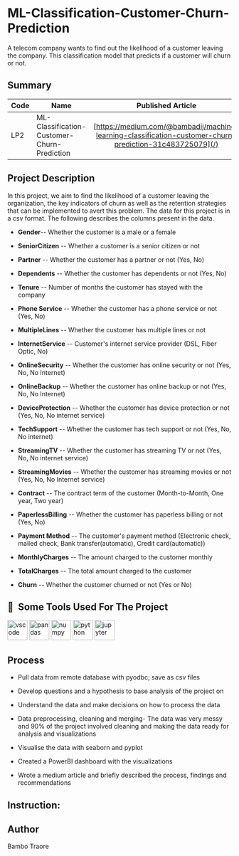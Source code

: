 # ML-Classification-Customer-Churn-Prediction
A telecom company wants to find out the likelihood of a customer leaving the company. This classification model that predicts if a customer will churn or not. 



## Summary
| Code      | Name        | Published Article |  PowerBi Dashboard |
|-----------|-------------|:-------------:|------:|
| LP2       | ML-Classification-Customer-Churn-Prediction  |  [https://medium.com/@bambadij/machine-learning-classification-customer-churn-prediction-31c483725079](/) | [https://app.powerbi.com/view?r=eyJrIjoiYzkyMzE5Y2ItNTdmZi00NTQ0LThjMDEtOGIyOWY5ZDliZDg1IiwidCI6IjQ0ODdiNTJmLWYxMTgtNDgzMC1iNDlkLTNjMjk4Y2I3MTA3NSJ9](/) |

## Project Description
In this project, we aim to find the likelihood of a customer leaving the organization, the key indicators of churn as well as the retention strategies that can be implemented to avert this problem.
The data for this project is in a csv format. The following describes the columns present in the data.

- **Gender**-- Whether the customer is a male or a female 

- **SeniorCitizen** -- Whether a customer is a senior citizen or not

- **Partner** -- Whether the customer has a partner or not (Yes, No)

- **Dependents** -- Whether the customer has dependents or not (Yes, No)

- **Tenure** -- Number of months the customer has stayed with the company

- **Phone Service** -- Whether the customer has a phone service or not (Yes, No)

- **MultipleLines** -- Whether the customer has multiple lines or not

- **InternetService** -- Customer's internet service provider (DSL, Fiber Optic, No)

- **OnlineSecurity** -- Whether the customer has online security or not (Yes, No, No Internet)

- **OnlineBackup** -- Whether the customer has online backup or not (Yes, No, No Internet)

- **DeviceProtection** -- Whether the customer has device protection or not (Yes, No, No internet service)

- **TechSupport** -- Whether the customer has tech support or not (Yes, No, No internet)

- **StreamingTV** -- Whether the customer has streaming TV or not (Yes, No, No internet service)

- **StreamingMovies** -- Whether the customer has streaming movies or not (Yes, No, No Internet service)

- **Contract** -- The contract term of the customer (Month-to-Month, One year, Two year)

- **PaperlessBilling** -- Whether the customer has paperless billing or not (Yes, No)

- **Payment Method** -- The customer's payment method (Electronic check, mailed check, Bank transfer(automatic), Credit card(automatic))

- **MonthlyCharges** -- The amount charged to the customer monthly

- **TotalCharges** -- The total amount charged to the customer

- **Churn** -- Whether the customer churned or not (Yes or No)


<h2> 🚀 &nbsp;Some Tools Used For The Project</h2>
<p align="left">
<img src="https://cdn.jsdelivr.net/gh/devicons/devicon/icons/vscode/vscode-original.svg" alt="vscode" width="45" height="45"/>
<img src="https://cdn.jsdelivr.net/gh/devicons/devicon/icons/pandas/pandas-original-wordmark.svg" alt="pandas" width="45" height="45"/>
<img src="https://cdn.jsdelivr.net/gh/devicons/devicon/icons/numpy/numpy-original.svg" alt="numpy" width="45" height="45"/>
<img src="https://cdn.jsdelivr.net/gh/devicons/devicon/icons/python/python-original.svg" alt="python" width="45" height="45"/>
<img src="https://cdn.jsdelivr.net/gh/devicons/devicon/icons/jupyter/jupyter-original-wordmark.svg" alt="jupyter" width="45" height="45"/>
</p>

## Process

-   Pull data from remote database with pyodbc; save as csv files

-   Develop questions and a hypothesis to base analysis of the project on

-   Understand the data and make decisions on how to process the data

-   Data preprocessing, cleaning and merging- The data was very messy and 90% of the project involved cleaning and making the data ready for analysis and visualizations

-   Visualise the data with seaborn and pyplot

-   Created a PowerBI dashboard with the visualizations

-   Wrote a medium article and briefly described the process, findings and recommendations

## Instruction:




## Author
Bambo Traore 
